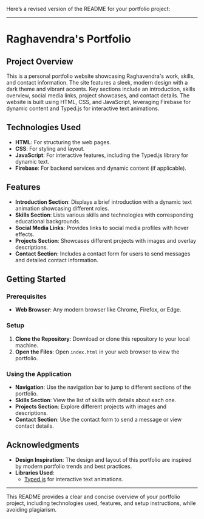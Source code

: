 Here’s a revised version of the README for your portfolio project:

---

# Raghavendra's Portfolio

## Project Overview

This is a personal portfolio website showcasing Raghavendra's work, skills, and contact information. The site features a sleek, modern design with a dark theme and vibrant accents. Key sections include an introduction, skills overview, social media links, project showcases, and contact details. The website is built using HTML, CSS, and JavaScript, leveraging Firebase for dynamic content and Typed.js for interactive text animations.

## Technologies Used

- **HTML**: For structuring the web pages.
- **CSS**: For styling and layout.
- **JavaScript**: For interactive features, including the Typed.js library for dynamic text.
- **Firebase**: For backend services and dynamic content (if applicable).

## Features

- **Introduction Section**: Displays a brief introduction with a dynamic text animation showcasing different roles.
- **Skills Section**: Lists various skills and technologies with corresponding educational backgrounds.
- **Social Media Links**: Provides links to social media profiles with hover effects.
- **Projects Section**: Showcases different projects with images and overlay descriptions.
- **Contact Section**: Includes a contact form for users to send messages and detailed contact information.

## Getting Started

### Prerequisites

- **Web Browser**: Any modern browser like Chrome, Firefox, or Edge.

### Setup

1. **Clone the Repository**: Download or clone this repository to your local machine.
2. **Open the Files**: Open `index.html` in your web browser to view the portfolio.

### Using the Application

- **Navigation**: Use the navigation bar to jump to different sections of the portfolio.
- **Skills Section**: View the list of skills with details about each one.
- **Projects Section**: Explore different projects with images and descriptions.
- **Contact Section**: Use the contact form to send a message or view contact details.

## Acknowledgments

- **Design Inspiration**: The design and layout of this portfolio are inspired by modern portfolio trends and best practices.
- **Libraries Used**:
  - [Typed.js](https://github.com/mattboldt/typed.js) for interactive text animations.

---

This README provides a clear and concise overview of your portfolio project, including technologies used, features, and setup instructions, while avoiding plagiarism.
